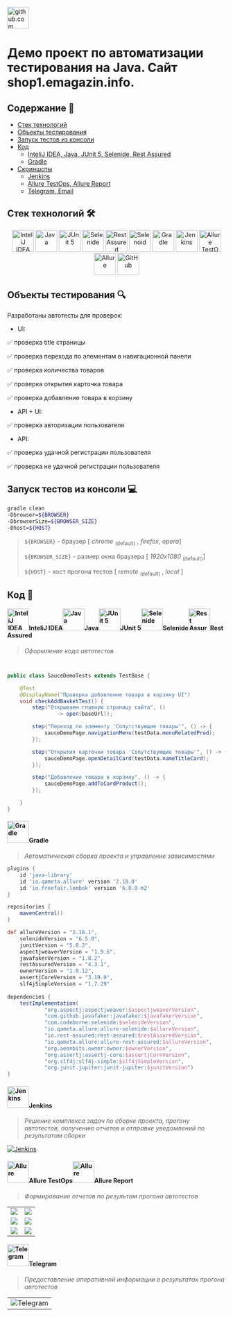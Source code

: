 <a href="https://github.com/"><img alt="github.com" height="50" src="readme_files/technologies/github.svg"/></a>
# Демо проект по автоматизации тестирования на Java. Сайт shop1.emagazin.info.


## Содержание :bookmark_tabs:
* <a href="#stack">Cтек технологий</a>
* <a href="#objects">Объекты тестирования</a>
* <a href="#console">Запуск тестов из консоли</a>
* <a href="#code">Код</a>
    + <a href="#intelij">InteliJ IDEA, Java, JUnit 5, Selenide, Rest Assured</a>
    + <a href="#gradle">Gradle</a>
* <a href="#screenshot">Скриншоты</a>
  + <a href="#jenkins">Jenkins</a>
  + <a href="#allure">Allure TestOps, Allure Report</a>
  + <a href="#notifications">Telegram, Email</a>



<a id="stack"></a>
## Cтек технологий :hammer_and_wrench:

<div align="center">
<a href="https://www.jetbrains.com/idea/"><img alt="InteliJ IDEA" height="50" src="readme_files/technologies/intelij_idea.svg" width="50"/></a>
<a href="https://www.java.com/"><img alt="Java" height="50" src="readme_files/technologies/java.svg" width="50"/></a>
<a href="https://junit.org/junit5/"><img alt="JUnit 5" height="50" src="readme_files/technologies/junit5.svg" width="50"/></a>
<a href="https://selenide.org/"><img alt="Selenide" height="50" src="readme_files/technologies/selenide.svg" width="50"/></a>
<a href="https://rest-assured.io/"><img alt="Rest Assured" height="50" src="readme_files/technologies/rest_assured.png" width="50"/></a>
<a href="https://aerokube.com/selenoid/"><img alt="Selenoid" height="50" src="readme_files/technologies/selenoid.svg" width="50"/></a>
<a href="https://gradle.org/"><img alt="Gradle" height="50" src="readme_files/technologies/gradle.svg" width="50"/></a>
<a href="https://www.jenkins.io/"><img alt="Jenkins" height="50" src="readme_files/technologies/jenkins.svg" width="50"/></a>
<a href="https://qameta.io/"><img alt="Allure TestOps" height="50" src="readme_files/technologies/allure_testops.svg" width="50"/></a>
<a href="https://github.com/allure-framework/"><img alt="Allure" height="50" src="readme_files/technologies/allure.svg" width="50"/></a>
<a href="https://github.com/"><img alt="GitHub" height="50" src="readme_files/technologies/github.svg" width="50"/></a>
</div>



<a id="objects"></a>
## Объекты тестирования :mag:

Разработаны автотесты для проверок:

* UI:

:white_check_mark: проверка title страницы 

:white_check_mark: проверка перехода по элементам  в навигационной панели 

:white_check_mark: проверка количества товаров 

:white_check_mark: проверка открытия карточка товара 

:white_check_mark: проверка добавление товара в корзину 

* API + UI:

:white_check_mark: проверка авторизации пользователя

* API:

:white_check_mark: проверка удачной регистрации пользователя 

:white_check_mark: проверка не удачной регистрации пользователя 







<a id="console"></a>
## Запуск тестов из консоли :computer:

```bash
gradle clean 
-Dbrowser=${BROWSER}
-DbrowserSize=${BROWSER_SIZE}
-Dhost=${HOST}

```

> 
> 
> `${BROWSER}` - браузер [ *chrome* <sub>(default)</sub> , *firefox*, *opera*]
> 
> `${BROWSER_SIZE}` - размер окна браузера  [ *1920x1080* <sub>(default)</sub>]
>
> `${HOST}` - хост прогона тестов [ *remote* <sub>(default)</sub> , *local* ]



<a id="code"></a>
## Код :floppy_disk:

<a id="intelij"></a>
#### <img alt="InteliJ IDEA" height="50" src="readme_files/technologies/intelij_idea.svg" width="50"/>InteliJ IDEA</a><img alt="Java" height="50" src="readme_files/technologies/java.svg" width="50"/>Java</a><img alt="JUnit 5" height="50" src="readme_files/technologies/junit5.svg" width="50"/>JUnit 5</a><img alt="Selenide" height="50" src="readme_files/technologies/selenide.svg" width="50"/>Selenide</a><img alt="Rest Assured" height="50" src="readme_files/technologies/rest_assured.png" width="50"/>Rest Assured</a>

> *Оформление кода автотестов*

```java


public class SauceDemoTests extends TestBase {

    @Test
    @DisplayName("Проверка добавление товара в корзину UI")
    void checkAddBasketTest() {
        step("Открываем главную страницу сайта", ()
                -> open(baseUrl));

        step("Переход по элементу 'Сопутствующие товары'", () -> {
            sauceDemoPage.navigationMenu(testData.menuRelatedProd);
        });

        step("Открытия карточки товара 'Сопутствующие товары'", () -> {
            sauceDemoPage.openDetailCard(testData.nameTitleCard);
        });

        step("Добавление товара в корзину", () -> {
            sauceDemoPage.addToCardProduct();
        });

    }
}    
```



<a id="gradle"></a>
#### <img alt="Gradle" height="50" src="readme_files/technologies/gradle.svg" width="50"/>Gradle</a>

> *Автоматическая сборка проекта и управление зависимостями*

```groovy
plugins {
    id 'java-library'
    id 'io.qameta.allure' version '2.10.0'
    id 'io.freefair.lombok' version '6.0.0-m2'
}

repositories {
    mavenCentral()
}

def allureVersion = "2.18.1",
    selenideVersion = "6.5.0",
    junitVersion = "5.8.2",
    aspectjweaverVersion = "1.9.6",
    javafakerVersion = "1.0.2",
    restAssuredVersion = "4.3.1",
    ownerVersion = "1.0.12",
    assertjCoreVersion = "3.19.0",
    slf4jSimpleVersion = "1.7.29"
    
dependencies {
    testImplementation(
            "org.aspectj:aspectjweaver:$aspectjweaverVersion",
            "com.github.javafaker:javafaker:$javafakerVersion",
            "com.codeborne:selenide:$selenideVersion",
            "io.qameta.allure:allure-selenide:$allureVersion",
            "io.rest-assured:rest-assured:$restAssuredVersion",
            "io.qameta.allure:allure-rest-assured:$allureVersion",
            "org.aeonbits.owner:owner:$ownerVersion",
            "org.assertj:assertj-core:$assertjCoreVersion",
            "org.slf4j:slf4j-simple:$slf4jSimpleVersion",
            "org.junit.jupiter:junit-jupiter:$junitVersion")
}
```




<a id="jenkins"></a>
#### <img alt="Jenkins" height="50" src="readme_files/technologies/jenkins.svg" width="50"/>Jenkins</a>

> *Решение комплекса задач по сборке проекта, прогону автотестов, получению отчетов и отправке уведомлений по
результатам сборки*

<a href="https://jenkins.autotests.cloud/job/qa_guru_diplom_UI_API/">
<img src="readme_files/jenkins/JenkinsProject.png" alt="Jenkins">
</a>



<a id="allure"></a>
#### <img alt="Allure" height="50" src="readme_files/technologies/allure_testops.svg" width="50"/>Allure TestOps</a><img alt="Allure" height="50" src="readme_files/technologies/allure.svg" width="50"/>Allure Report</a>

> *Формирование отчетов по результам прогона автотестов*

<table>
     <tr>
        <td>
        <a href="https://allure.autotests.cloud/project/1635/dashboards">
        <img src="readme_files/allure/AllureTestOpsDashboard.png">
        </a>
        </td>
        <td>
        <a href="https://allure.autotests.cloud/project/1635/test-cases?treeId=0">
        <img src="readme_files/allure/AllureTestOpsTestCases.png">
        </a>
        </td>
    </tr>
    <tr>
        <td>
        <a href="https://jenkins.autotests.cloud/job/qa_guru_diplom_UI_API/13/allure/">
        <img src="readme_files/allure/AllureDashboard.png">
        </a>
        </td>
        <td>
        <a href="https://jenkins.autotests.cloud/job/qa_guru_diplom_UI_API/13/allure/#suites/e38dc78043549dd424b12c97d4a1cdb4/ac747a5ba4bbaae5/">
        <img src="readme_files/allure/AllureTestCases.png">
        </a>
        </td>
    </tr>
    <tr>
        <td>
        <a href="https://jenkins.autotests.cloud/job/qa_guru_diplom_UI_API/13/allure/#timeline">
        <img src="readme_files/allure/AllureTimeLine.png">
        </a>
        </td>
        <td>
        <a href="https://jenkins.autotests.cloud/job/qa_guru_diplom_UI_API/13/allure/#graph">
        <img src="readme_files/allure/AllureStatus.png">
        </a>
        </td>
</table>



<a id="notifications"></a>
#### <img alt="Telegram" height="50" src="readme_files/technologies/telegram.svg" width="50"/>Telegram</a>

> *Предоставление оперативной информации о результатах прогона автотестов*

<table>
     <tr>
        <td>
        <img src="readme_files/telegram/Notifications.png" alt="Telegram">
        </td>
    </tr>
 </table>   
